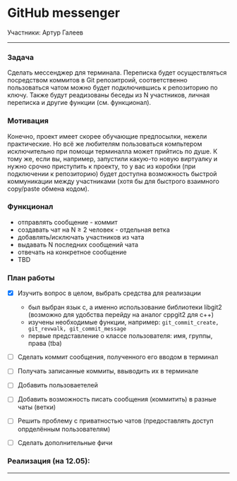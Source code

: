 # GitHub messenger 

Участники: Артур Галеев

---
### Задача
Сделать мессенджер для терминала. Переписка будет осуществляться посредством коммитов в Git репозитроий, соответственно пользоваться чатом можно будет подключившись к репозиторию по ключу. Также будут реадизованы беседы из N участников, личная переписка и другие функции (см. функционал).

### Мотивация
Конечно, проект имеет скорее обучающие предпосылки, нежели практические. Но всё же любителям пользоваться компьтером исключительно при помощи терминалла может прийтись по душе. К тому же, если вы, например, запустили какую-то новую виртуалку и нужно срочно приступить к проекту, то у вас из коробки (при подключении к репозиторию) будет доступна возможность быстрой коммуникации между участниками (хотя бы для быстрого взаимного copy/pastе обмена кодом).

### Функционал
* отправлять сообщение - коммит
* создавать чат на N $\ge$ 2 человек - отдельная ветка
* добавлять/исключать участников из чата
* выдавать N последних сообщений чата
* отвечать на конкретное сообщение
* TBD

### План работы    

- [x] Изучить вопрос в целом, выбрать средства для реализации
    - был выбран язык c, а именно использование библиотеки libgit2 (возможно для удобства перейду на аналог cppgit2 для c++)
    - изучены необходимые функции, например: `git_commit_create, git_revwalk, git_commit_message`
    - первые представление о классе пользователя: имя, группы, права (tba)
- [ ] Сделать коммит сообщения, полученного его вводом в терминал
- [ ] Получать записанные коммиты, ввыводить их в терминале
- [ ] Добавить пользоваетелей
- [ ] Добавить возможность писать сообщения (коммитить) в разные чаты (ветки)
- [ ] Решить проблему с приватностью чатов (предоставлять доступ опрделённым пользователям)
- [ ] Сделать дополнительные фичи


### Реализация (на 12.05):



---
